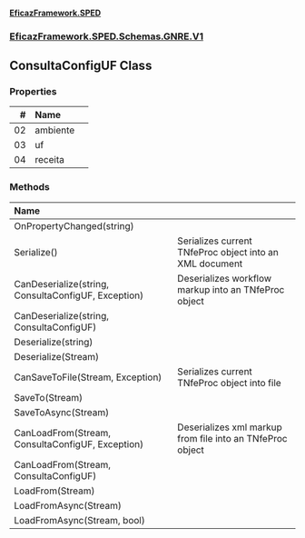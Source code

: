 #### [EficazFramework.SPED](EficazFrameworkSPED.md 'EficazFramework SPED')
### [EficazFramework.SPED.Schemas.GNRE.V1](EficazFramework.SPED.Schemas.GNRE.V1.md 'EficazFramework.SPED.Schemas.GNRE.V1')

## ConsultaConfigUF Class
### Properties

| # | Name | |
| ---: | :--- | :--- |
| 02 | ambiente |  |
| 03 | uf |  |
| 04 | receita |  |
### Methods

| Name | |
| :--- | :--- |
| OnPropertyChanged(string) |  |
| Serialize() | Serializes current TNfeProc object into an XML document |
| CanDeserialize(string, ConsultaConfigUF, Exception) | Deserializes workflow markup into an TNfeProc object |
| CanDeserialize(string, ConsultaConfigUF) |  |
| Deserialize(string) |  |
| Deserialize(Stream) |  |
| CanSaveToFile(Stream, Exception) | Serializes current TNfeProc object into file |
| SaveTo(Stream) |  |
| SaveToAsync(Stream) |  |
| CanLoadFrom(Stream, ConsultaConfigUF, Exception) | Deserializes xml markup from file into an TNfeProc object |
| CanLoadFrom(Stream, ConsultaConfigUF) |  |
| LoadFrom(Stream) |  |
| LoadFromAsync(Stream) |  |
| LoadFromAsync(Stream, bool) |  |
